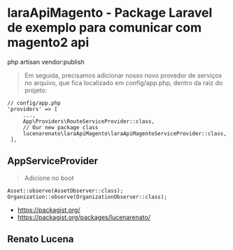 # laraApiMagento - Package Laravel de exemplo para comunicar com magento2 api

php artisan vendor:publish

> Em seguida, precisamos adicionar nosso novo provedor de serviços no arquivo, que fica localizado em config/app.php, dentro da raiz do projeto:

```
// config/app.php
'providers' => [
     ...,
     App\Providers\RouteServiceProvider::class,
     // Our new package class
     lucenarenato\laraApiMagento\laraApiMagentoServiceProvider::class,
 ],
 ```

## AppServiceProvider

> Adicione no boot

```
Asset::observe(AssetObserver::class);
Organization::observe(OrganizationObserver::class);
```

- https://packagist.org/
- https://packagist.org/packages/lucenarenato/

## Renato Lucena